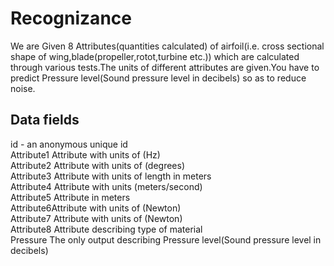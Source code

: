 # Recognizance
We are Given 8 Attributes(quantities calculated) of airfoil(i.e. cross sectional shape of wing,blade(propeller,rotot,turbine etc.)) which are calculated through various tests.The units of different attributes are given.You have to predict Pressure level(Sound pressure level in decibels) so as to reduce noise.


## Data fields


id - an anonymous unique id   
Attribute1 Attribute with units of (Hz)   
Attribute2 Attribute with units of (degrees)   
Attribute3 Attribute with units of length in meters   
Attribute4 Attribute with units (meters/second)   
Attribute5 Attribute in meters   
Attribute6Attribute with units of (Newton)   
Attribute7 Attribute with units of (Newton)   
Attribute8 Attribute describing type of material   
Pressure The only output describing Pressure level(Sound pressure level in decibels)   

